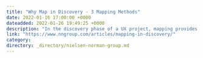 ```yaml
---
title: "Why Map in Discovery - 3 Mapping Methods"
date: 2022-01-16 17:00:00 +0000
dateadded: 2022-01-26 19:49:25 +0000
description: "In the discovery phase of a UX project, mapping provides a high-level view of the problem space and makes opportunities obvious. Maps ensure buy-in and alignment around discovery findings."
link: "https://www.nngroup.com/articles/mapping-in-discovery/"
category:
directory: _directory/nielsen-norman-group.md
---
```

